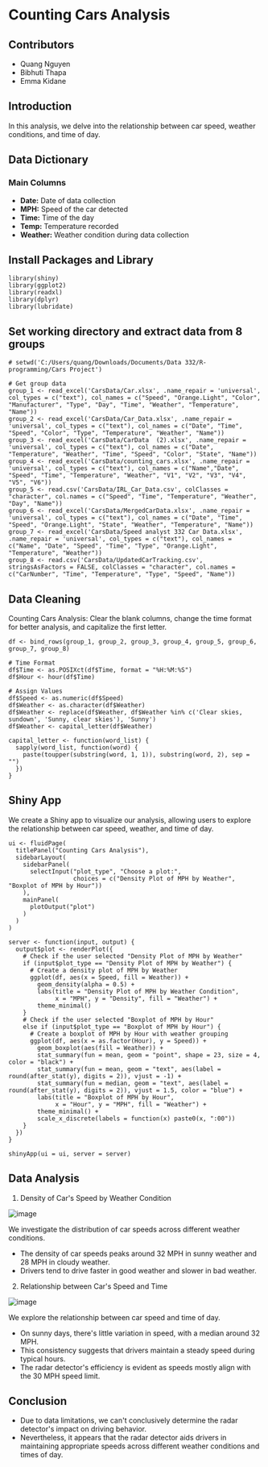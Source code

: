 # Counting Cars Analysis
## Contributors
- Quang Nguyen
- Bibhuti Thapa
- Emma Kidane

## Introduction
In this analysis, we delve into the relationship between car speed, weather conditions, and time of day. 

## Data Dictionary
### Main Columns
- **Date:** Date of data collection
- **MPH:** Speed of the car detected
- **Time:** Time of the day
- **Temp:** Temperature recorded
- **Weather:** Weather condition during data collection

## Install Packages and Library
```
library(shiny)
library(ggplot2)
library(readxl)
library(dplyr)
library(lubridate)
```
## Set working directory and extract data from 8 groups

```
# setwd('C:/Users/quang/Downloads/Documents/Data 332/R-programming/Cars Project')

# Get group data 
group_1 <- read_excel('CarsData/Car.xlsx', .name_repair = 'universal', col_types = c("text"), col_names = c("Speed", "Orange.Light", "Color", "Manufacturer", "Type", "Day", "Time", "Weather", "Temperature", "Name"))
group_2 <- read_excel('CarsData/Car_Data.xlsx', .name_repair = 'universal', col_types = c("text"), col_names = c("Date", "Time", "Speed", "Color", "Type", "Temperature", "Weather", "Name"))
group_3 <- read_excel('CarsData/CarData  (2).xlsx', .name_repair = 'universal', col_types = c("text"), col_names = c("Date", "Temperature", "Weather", "Time", "Speed", "Color", "State", "Name"))
group_4 <- read_excel('CarsData/counting_cars.xlsx', .name_repair = 'universal', col_types = c("text"), col_names = c("Name","Date", "Speed", "Time", "Temperature", "Weather", "V1", "V2", "V3", "V4", "V5", "V6"))
group_5 <- read.csv('CarsData/IRL_Car_Data.csv', colClasses = "character", col.names = c("Speed", "Time", "Temperature", "Weather", "Day", "Name"))
group_6 <- read_excel('CarsData/MergedCarData.xlsx', .name_repair = 'universal', col_types = c("text"), col_names = c("Date", "Time", "Speed", "Orange.Light", "State", "Weather", "Temperature", "Name"))
group_7 <- read_excel('CarsData/Speed analyst 332 Car Data.xlsx', .name_repair = 'universal', col_types = c("text"), col_names = c("Name", "Date", "Speed", "Time", "Type", "Orange.Light", "Temperature", "Weather"))
group_8 <- read.csv('CarsData/UpdatedCarTracking.csv', stringsAsFactors = FALSE, colClasses = "character", col.names = c("CarNumber", "Time", "Temperature", "Type", "Speed", "Name"))
```

## Data Cleaning
Counting Cars Analysis: Clear the blank columns, change the time format for better analysis, and capitalize the first letter.

```
df <- bind_rows(group_1, group_2, group_3, group_4, group_5, group_6, group_7, group_8)

# Time Format
df$Time <- as.POSIXct(df$Time, format = "%H:%M:%S")
df$Hour <- hour(df$Time)

# Assign Values
df$Speed <- as.numeric(df$Speed)
df$Weather <- as.character(df$Weather)
df$Weather <- replace(df$Weather, df$Weather %in% c('Clear skies, sundown', 'Sunny, clear skies'), 'Sunny') 
df$Weather <- capital_letter(df$Weather) 

capital_letter <- function(word_list) {
  sapply(word_list, function(word) {
    paste(toupper(substring(word, 1, 1)), substring(word, 2), sep = "")
  })
}

```
## Shiny App
We create a Shiny app to visualize our analysis, allowing users to explore the relationship between car speed, weather, and time of day.
```
ui <- fluidPage(
  titlePanel("Counting Cars Analysis"),
  sidebarLayout(
    sidebarPanel(
      selectInput("plot_type", "Choose a plot:",
                  choices = c("Density Plot of MPH by Weather", "Boxplot of MPH by Hour"))
    ),
    mainPanel(
      plotOutput("plot")
    )
  )
)

server <- function(input, output) {
  output$plot <- renderPlot({
    # Check if the user selected "Density Plot of MPH by Weather"
    if (input$plot_type == "Density Plot of MPH by Weather") {
      # Create a density plot of MPH by Weather
      ggplot(df, aes(x = Speed, fill = Weather)) +
        geom_density(alpha = 0.5) +
        labs(title = "Density Plot of MPH by Weather Condition",
             x = "MPH", y = "Density", fill = "Weather") +
        theme_minimal()
    }
    # Check if the user selected "Boxplot of MPH by Hour"
    else if (input$plot_type == "Boxplot of MPH by Hour") {
      # Create a boxplot of MPH by Hour with weather grouping
      ggplot(df, aes(x = as.factor(Hour), y = Speed)) +
        geom_boxplot(aes(fill = Weather)) +  
        stat_summary(fun = mean, geom = "point", shape = 23, size = 4, color = "black") +
        stat_summary(fun = mean, geom = "text", aes(label = round(after_stat(y), digits = 2)), vjust = -1) +
        stat_summary(fun = median, geom = "text", aes(label = round(after_stat(y), digits = 2)), vjust = 1.5, color = "blue") +
        labs(title = "Boxplot of MPH by Hour",
             x = "Hour", y = "MPH", fill = "Weather") +
        theme_minimal() +
        scale_x_discrete(labels = function(x) paste0(x, ":00"))
    }
  })
}

shinyApp(ui = ui, server = server)

```
## Data Analysis
1. Density of Car's Speed by Weather Condition

![image](https://github.com/QDZ03/Data332/assets/159860533/83c1e749-4e5f-435b-9d27-786d1f7b858f)

We investigate the distribution of car speeds across different weather conditions.

- The density of car speeds peaks around 32 MPH in sunny weather and 28 MPH in cloudy weather.
-  Drivers tend to drive faster in good weather and slower in bad weather.

2. Relationship between Car's Speed and Time

![image](https://github.com/QDZ03/Data332/assets/159860533/bb6e72bd-71cd-4c83-ae9d-e757373b0e66)

We explore the relationship between car speed and time of day.

- On sunny days, there's little variation in speed, with a median around 32 MPH.
- This consistency suggests that drivers maintain a steady speed during typical hours.
- The radar detector's efficiency is evident as speeds mostly align with the 30 MPH speed limit.

## Conclusion

- Due to data limitations, we can't conclusively determine the radar detector's impact on driving behavior.
- Nevertheless, it appears that the radar detector aids drivers in maintaining appropriate speeds across different weather conditions and times of day.










